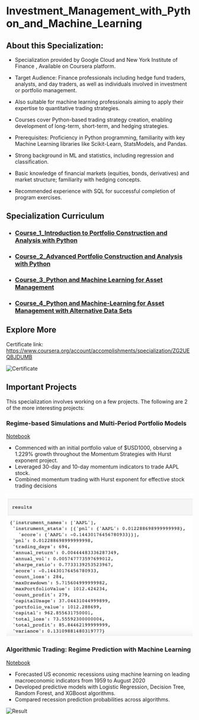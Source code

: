 # Investment_Management_with_Python_and_Machine_Learning


## About this Specialization:

+ Specialization provided by Google Cloud and New York Institute of Finance , Available on Coursera platform.

+ Target Audience: Finance professionals including hedge fund traders, analysts, and day traders, as well as individuals involved in investment or portfolio management.

+ Also suitable for machine learning professionals aiming to apply their expertise to quantitative trading strategies.

+ Courses cover Python-based trading strategy creation, enabling development of long-term, short-term, and hedging strategies.

+ Prerequisites: Proficiency in Python programming, familiarity with key Machine Learning libraries like Scikit-Learn, StatsModels, and Pandas.

+ Strong background in ML and statistics, including regression and classification.

+ Basic knowledge of financial markets (equities, bonds, derivatives) and market structure; familiarity with hedging concepts.

+ Recommended experience with SQL for successful completion of program exercises.



## Specialization Curriculum
+ ### [Course_1_Introduction to Portfolio Construction and Analysis with Python](https://github.com/ktchan33GBC/Investment_Management_with_Python_and_Machine_Learning/tree/main/Course_1_Introduction%20to%20Portfolio%20Construction%20and%20Analysis%20with%20Python)
+ ### [Course_2_Advanced Portfolio Construction and Analysis with Python](https://github.com/ktchan33GBC/Investment_Management_with_Python_and_Machine_Learning/tree/main/Course_2_Advanced%20Portfolio%20Construction%20and%20Analysis%20with%20Python)
+ ### [Course_3_Python and Machine Learning for Asset Management](https://github.com/ktchan33GBC/Investment_Management_with_Python_and_Machine_Learning/tree/main/Course_3_Python%20and%20Machine%20Learning%20for%20Asset%20Management)
+ ### [Course_4_Python and Machine-Learning for Asset Management with Alternative Data Sets](https://github.com/ktchan33GBC/Investment_Management_with_Python_and_Machine_Learning/tree/main/Course_4_Python%20and%20Machine-Learning%20for%20Asset%20Management%20with%20Alternative%20Data%20Sets)

## Explore More
Certificate link: https://www.coursera.org/account/accomplishments/specialization/ZG2UEQBJDUMB

![Certificate](https://github.com/ktchan33GBC/Investment_Management_with_Python_and_Machine_Learning/blob/main/img/Specialization_Certificate_Coursera_Investment%20Management%20with%20Python%20and%20Machine%20Learning%20Specialization.jpg)

<!-- USAGE EXAMPLES -->

## Important Projects

This specialization involves working on a few projects. The following are 2 of the more interesting projects:

### Regime-based Simulations and Multi-Period Portfolio Models

[Notebook](https://github.com/ktchan33GBC/gcp_machine_learning_for_trading/blob/main/Course_2_Using_Machine_Learning_in_Trading_and_Finance/4.Build_a_momentum-based_trading_model_and_back_test_it/momentum_backtest_making_money.ipynb) 

+ Commenced with an initial portfolio value of $USD1000, observing a 1.229% growth throughout the Momentum Strategies with Hurst exponent project.
+ Leveraged 30-day and 10-day momentum indicators to trade AAPL stock.
+ Combined momentum trading with Hurst exponent for effective stock trading decisions

![Result](https://github.com/ktchan33GBC/gcp_machine_learning_for_trading/blob/main/img/result_momentum_backtest.png)



### Algorithmic Trading: Regime Prediction with Machine Learning
[Notebook](https://github.com/ktchan33GBC/gcp_machine_learning_for_trading/blob/main/Course_2_Using_Machine_Learning_in_Trading_and_Finance/6.Build_a_pair_trading_strategy_prediction_model_and_back_test_it/pairs_trading.ipynb)


+ Forecasted US economic recessions using machine learning on leading macroeconomic indicators from 1959 to August 2020
+ Developed predictive models with Logistic Regression, Decision Tree, Random Forest, and XGBoost algorithms.
+ Compared recession prediction probabilities across algorithms.


![Result](https://github.com/ktchan33GBC/Investment_Management_with_Python_and_Machine_Learning/blob/main/img/result_Regime_Prediction_with_ML.png)
